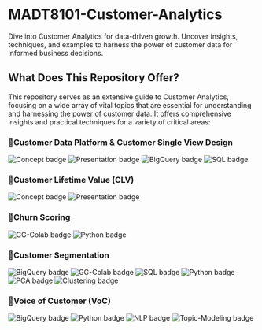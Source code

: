 # MADT8101-Customer-Analytics
Dive into Customer Analytics for data-driven growth. Uncover insights, techniques, and examples to harness the power of customer data for informed business decisions.

## What Does This Repository Offer?
This repository serves as an extensive guide to Customer Analytics, focusing on a wide array of vital topics that are essential for understanding and harnessing the power of customer data. It offers comprehensive insights and practical techniques for a variety of critical areas:

### :pushpin:Customer Data Platform & Customer Single View Design
![Concept badge](https://img.shields.io/badge/-Concept-orange.svg)
![Presentation badge](https://img.shields.io/badge/-Presentation-orange.svg)
![BigQuery badge](https://img.shields.io/badge/-BigQuery-blue.svg)
![SQL badge](https://img.shields.io/badge/-SQL-green.svg)

### :pushpin:Customer Lifetime Value (CLV)
![Concept badge](https://img.shields.io/badge/-Concept-orange.svg)
![Presentation badge](https://img.shields.io/badge/-Presentation-orange.svg)

### :pushpin:Churn Scoring
![GG-Colab badge](https://img.shields.io/badge/-Google--Colab-blue.svg) 
![Python badge](https://img.shields.io/badge/-Python-green.svg)

### :pushpin:Customer Segmentation
![BigQuery badge](https://img.shields.io/badge/-BigQuery-blue.svg)
![GG-Colab badge](https://img.shields.io/badge/-Google--Colab-blue.svg) 
![SQL badge](https://img.shields.io/badge/-SQL-green.svg)
![Python badge](https://img.shields.io/badge/-Python-green.svg)
![PCA badge](https://img.shields.io/badge/-PCA-yellow.svg)
![Clustering badge](https://img.shields.io/badge/-Clustering-yellow.svg)

### :pushpin:Voice of Customer (VoC)
![BigQuery badge](https://img.shields.io/badge/-BigQuery-blue.svg)
![Python badge](https://img.shields.io/badge/-Python-green.svg)
![NLP badge](https://img.shields.io/badge/-NLP-yellow.svg)
![Topic-Modeling badge](https://img.shields.io/badge/-Topic--Modeling-yellow.svg)

